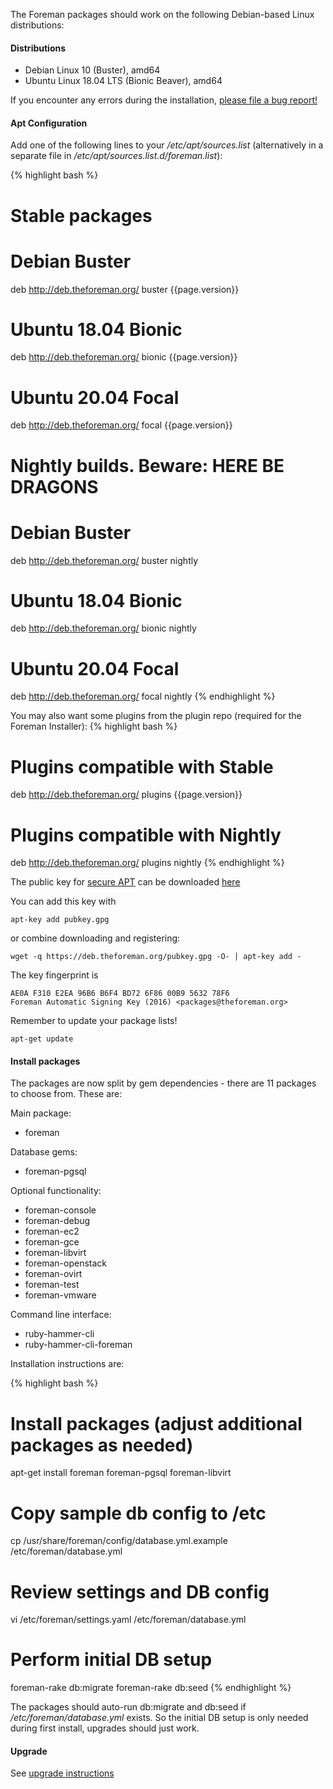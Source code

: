 
The Foreman packages should work on the following Debian-based Linux distributions:

#### Distributions

* Debian Linux 10 (Buster), amd64
* Ubuntu Linux 18.04 LTS (Bionic Beaver), amd64

If you encounter any errors during the installation, [please file a bug report!](/contribute.html#Bugreporting)

#### Apt Configuration

Add one of the following lines to your */etc/apt/sources.list* (alternatively in a separate file in */etc/apt/sources.list.d/foreman.list*):

{% highlight bash %}
# Stable packages

# Debian Buster
deb http://deb.theforeman.org/ buster {{page.version}}
# Ubuntu 18.04 Bionic
deb http://deb.theforeman.org/ bionic {{page.version}}
# Ubuntu 20.04 Focal
deb http://deb.theforeman.org/ focal {{page.version}}

# Nightly builds. Beware: HERE BE DRAGONS

# Debian Buster
deb http://deb.theforeman.org/ buster nightly
# Ubuntu 18.04 Bionic
deb http://deb.theforeman.org/ bionic nightly
# Ubuntu 20.04 Focal
deb http://deb.theforeman.org/ focal nightly
{% endhighlight %}

You may also want some plugins from the plugin repo (required for the Foreman Installer):
{% highlight bash %}
# Plugins compatible with Stable
deb http://deb.theforeman.org/ plugins {{page.version}}
# Plugins compatible with Nightly
deb http://deb.theforeman.org/ plugins nightly
{% endhighlight %}

The public key for [secure APT](https://wiki.debian.org/SecureApt) can be downloaded [here](https://deb.theforeman.org/pubkey.gpg)

You can add this key with
```
apt-key add pubkey.gpg
```

or combine downloading and registering:
```
wget -q https://deb.theforeman.org/pubkey.gpg -O- | apt-key add -
```

The key fingerprint is
```
AE0A F310 E2EA 96B6 B6F4 BD72 6F86 00B9 5632 78F6
Foreman Automatic Signing Key (2016) <packages@theforeman.org>
```

Remember to update your package lists!

```
apt-get update
```

#### Install packages

The packages are now split by gem dependencies - there are 11 packages to choose from. These are:

Main package:

* foreman

Database gems:

* foreman-pgsql

Optional functionality:

* foreman-console
* foreman-debug
* foreman-ec2
* foreman-gce
* foreman-libvirt
* foreman-openstack
* foreman-ovirt
* foreman-test
* foreman-vmware

Command line interface:

* ruby-hammer-cli
* ruby-hammer-cli-foreman

Installation instructions are:

{% highlight bash %}
# Install packages  (adjust additional packages as needed)
apt-get install foreman foreman-pgsql foreman-libvirt

# Copy sample db config to /etc
cp /usr/share/foreman/config/database.yml.example /etc/foreman/database.yml

# Review settings and DB config
vi /etc/foreman/settings.yaml /etc/foreman/database.yml

# Perform initial DB setup
foreman-rake db:migrate
foreman-rake db:seed
{% endhighlight %}

The packages should auto-run db:migrate and db:seed if */etc/foreman/database.yml* exists. So the initial DB setup is only needed during first install, upgrades should just work.

#### Upgrade

See [upgrade instructions](manuals/{{page.version}}/index.html#3.6Upgrade)
